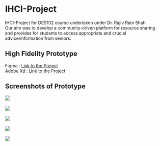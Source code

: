 # IHCI-Project
IHCI-Project for DES102 course undertaken under Dr. Rajiv Ratn Shah. <br>
Our aim was to develop a community-driven platform for resource sharing and provides for students to access appropriate and crucial advice/information from seniors.

## High Fidelity Prototype
Figma : [Link to the Project](https://www.figma.com/file/nzGb4qZig63ft6txUsDTbs/IHCI-Project?node-id=0%3A1) <br>
Adobe Xd : [Link to the Project](https://xd.adobe.com/view/d6affdf1-edd2-4964-85f9-576c9f6eccb1-83fc/)

## Screenshots of Prototype
![](https://github.com/Ritwick01/IHCI-Project/blob/main/Resources/Screenshot%20(115).png) <br><br>
![](https://github.com/Ritwick01/IHCI-Project/blob/main/Resources/Screenshot%20(116).png) <br><br>
![](https://github.com/Ritwick01/IHCI-Project/blob/main/Resources/Screenshot%20(117).png) <br><br>
![](https://github.com/Ritwick01/IHCI-Project/blob/main/Resources/Screenshot%20(118).png) <br><br>
![](https://github.com/Ritwick01/IHCI-Project/blob/main/Resources/Screenshot%20(119).png) <br><br>
